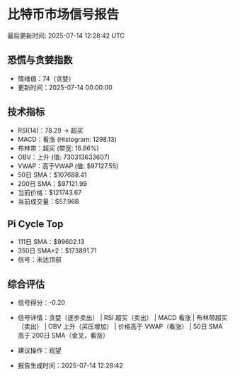 # 比特币市场信号报告

最后更新时间: 2025-07-14 12:28:42 UTC

## 恐慌与贪婪指数
- 情绪值：74（贪婪）
- 更新时间：2025-07-14 00:00:00

## 技术指标
- RSI(14)：78.29 → 超买
- MACD：看涨 (Histogram: 1298.13)
- 布林带：超买 (带宽: 16.86%)
- OBV：上升 (值: 730313633607)
- VWAP：高于VWAP (值: $97127.55)
- 50日 SMA：$107688.41
- 200日 SMA：$97121.99
- 当前价格：$121743.67
- 当前成交量：$57.96B

## Pi Cycle Top
- 111日 SMA：$99602.13
- 350日 SMA×2：$173891.71
- 信号：未达顶部

## 综合评估
- 信号得分：-0.20
- 信号详情：贪婪（逐步卖出） | RSI 超买（卖出） | MACD 看涨 | 布林带超买（卖出） | OBV 上升（买压增加） | 价格高于 VWAP（看涨） | 50日 SMA 高于 200日 SMA（金叉，看涨）
- 建议操作：观望

- 报告生成时间：2025-07-14 12:28:42